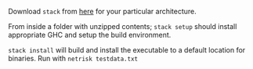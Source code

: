 Download `stack` from [here](https://github.com/commercialhaskell/stack/wiki/Downloads) for your particular architecture.

From inside a folder with unzipped contents; `stack setup` should install appropriate GHC and setup the build environment.

`stack install` will build and install the executable to a default location for binaries. Run with `netrisk testdata.txt`
